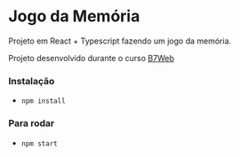 # Jogo da Memória

Projeto em React + Typescript fazendo um jogo da memória.

Projeto desenvolvido durante o curso [B7Web](https://b7web.com.br)

### Instalação
- `npm install`

### Para rodar
- `npm start`